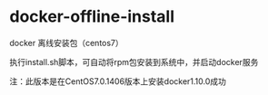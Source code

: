 # docker-offline-install
docker 离线安装包（centos7）

执行install.sh脚本，可自动将rpm包安装到系统中，并启动docker服务

注：此版本是在CentOS7.0.1406版本上安装docker1.10.0成功
